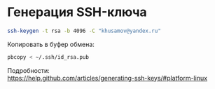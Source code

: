 Генерация SSH-ключа
======================

```bash
ssh-keygen -t rsa -b 4096 -C "khusamov@yandex.ru"
```

Копировать в буфер обмена:

```bash
pbcopy < ~/.ssh/id_rsa.pub
```

Подробности:  
https://help.github.com/articles/generating-ssh-keys/#platform-linux
